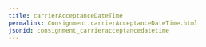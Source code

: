 ```yaml
---
title: carrierAcceptanceDateTime
permalink: Consignment.carrierAcceptanceDateTime.html
jsonid: consignment_carrieracceptancedatetime
---
```

